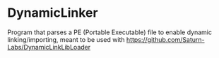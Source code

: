 # DynamicLinker
Program that parses a PE (Portable Executable) file to enable dynamic linking/importing, meant to be used with https://github.com/Saturn-Labs/DynamicLinkLibLoader
